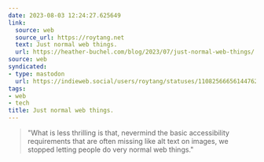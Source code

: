 ```yaml
---
date: 2023-08-03 12:24:27.625649
link:
  source: web
  source_url: https://roytang.net
  text: Just normal web things.
  url: https://heather-buchel.com/blog/2023/07/just-normal-web-things/
source: web
syndicated:
- type: mastodon
  url: https://indieweb.social/users/roytang/statuses/110825666561447626
tags:
- web
- tech
title: Just normal web things.
---
```


> "What is less thrilling is that, nevermind the basic accessibility requirements that are often missing like alt text on images, we stopped letting people do very normal web things."